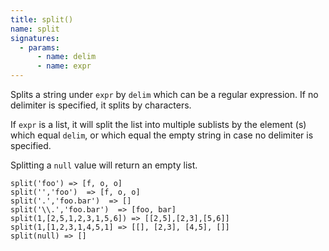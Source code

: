 ```yaml
---
title: split()
name: split
signatures:
  - params:
      - name: delim
      - name: expr
---
```


Splits a string under `expr` by `delim` which can be a regular expression. If no
delimiter is specified, it splits by characters.

If `expr` is a list, it will split the list into multiple sublists by the
element (s) which equal `delim`, or which equal the empty string in case no
delimiter is specified.

Splitting a `null` value will return an empty list.

```scarpet
split('foo') => [f, o, o]
split('','foo')  => [f, o, o]
split('.','foo.bar')  => []
split('\\.','foo.bar')  => [foo, bar]
split(1,[2,5,1,2,3,1,5,6]) => [[2,5],[2,3],[5,6]]
split(1,[1,2,3,1,4,5,1] => [[], [2,3], [4,5], []]
split(null) => []
```
